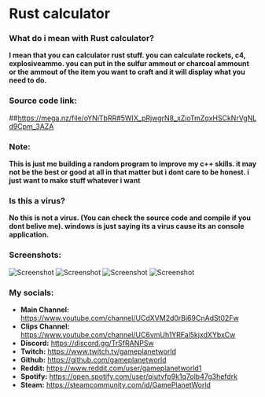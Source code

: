 # Rust calculator

### What do i mean with Rust calculator?
**I mean that you can calculator rust stuff. you can calculate rockets, c4, explosiveammo. you can put in the sulfur ammout or charcoal ammount or the ammout of the item you want to craft and it will display what you need to do.**

### Source code link:
##https://mega.nz/file/oYNiTbRR#5WIX_pRjwgrN8_xZioTmZqxHSCkNrVgNLd9Cpm_3AZA

### Note:
**This is just me building a random program to improve my c++ skills. it may not be the best or good at all in that matter but i dont care to be honest. i just want to make stuff whatever i want**

### Is this a virus?
**No this is not a virus. (You can check the source code and compile if you dont belive me). windows is just saying its a virus cause its an console application.**

### Screenshots:
![Screenshot](https://cdn.discordapp.com/attachments/768802146598387772/905441755871186974/unknown.png)
![Screenshot](https://cdn.discordapp.com/attachments/768802146598387772/905441810011283526/unknown.png)
![Screenshot](https://cdn.discordapp.com/attachments/768802146598387772/905441837609803776/unknown.png)
![Screenshot](https://cdn.discordapp.com/attachments/768802146598387772/905441966182006804/unknown.png)

### My socials:
- **Main Channel:** https://www.youtube.com/channel/UCdXVM2d0rBi69CnAdSt02Fw
- **Clips Channel:** https://www.youtube.com/channel/UC6vmUh1YRFal5kjxdXYbxCw
- **Discord:** https://discord.gg/TrSfRANPSw
- **Twitch:** https://www.twitch.tv/gameplanetworld
- **Github:** https://github.com/gameplanetworld
- **Reddit:** https://www.reddit.com/user/gameplanetworld1
- **Spotify:** https://open.spotify.com/user/piutvfp9k1q7olb47g3hefdrk
- **Steam:** https://steamcommunity.com/id/GamePlanetWorld
